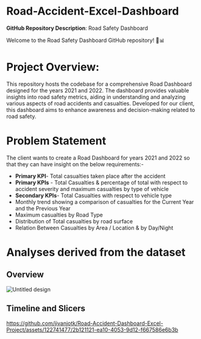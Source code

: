 # Road-Accident-Excel-Dashboard
**GitHub Repository Description**: Road Safety Dashboard

Welcome to the Road Safety Dashboard GitHub repository! 🚦📊
# **Project Overview**:
This repository hosts the codebase for a comprehensive Road Dashboard designed for the years 2021 and 2022. The dashboard provides valuable insights into road safety metrics, aiding in understanding and analyzing various aspects of road accidents and casualties. Developed for our client, this dashboard aims to enhance awareness and decision-making related to road safety.
# Problem Statement 
The client wants to create a Road Dashboard for years 2021 and 2022 so that they can have insight on the below requirements:-
- **Primary KPI**- Total casualties taken place after the accident
- **Primary KPIs** - Total Casualties & percentage of total with respect to accident severity and maximum casualties by type of vehicle
- **Secondary KPIs**- Total Casualties with respect to vehicle type
- Monthly trend showing a comparison of casualties for the Current Year and the Previous Year
- Maximum casualties by Road Type
- Distribution of Total casualties by road surface
- Relation Between Casualties by Area / Location & by Day/Night


# Analyses derived from the dataset
## Overview 
![Untitled design](https://github.com/jivanjotk/Road-Accident-Dashboard-Excel-Project/assets/122741477/35fe8e66-586b-48da-98a0-831a95f375d4)
## Timeline and Slicers 



https://github.com/jivanjotk/Road-Accident-Dashboard-Excel-Project/assets/122741477/2b121121-ea10-4053-9d12-f667586e6b3b
